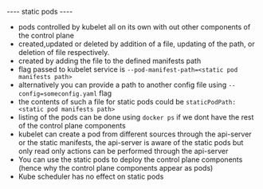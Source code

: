 ---- static pods ----
- pods controlled by kubelet all on its own with out other components of the control plane
- created,updated or deleted by addition of a file, updating of the path, or deletion of file respectively.
- created by adding the file to the defined manifests path
- flag passed to kubelet service is `--pod-manifest-path=<static pod manifests path>`
- alternatively you can provide a path to another config file using `--config=someconfig.yaml` flag
- the contents of such a file for static pods could be `staticPodPath: <static pod manifests path>`
- listing of the pods can be done using `docker ps` if we dont have the rest of the control plane components
- kubelet can create a pod from different sources through the api-server or the static manifests, the
  api-server is aware of the static pods but only read only actions can be performed through the api-server
- You can use the static pods to deploy the control plane components (hence why the control plane components appear as pods)
- Kube scheduler has no effect on static pods
